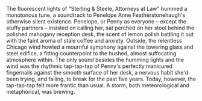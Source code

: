The fluorescent lights of "Sterling & Steele, Attorneys at Law" hummed a monotonous tune, a soundtrack to Penelope Anne Featherstonehaugh's otherwise silent existence.  Penelope, or Penny as everyone – except the stuffy partners – insisted on calling her, sat perched on her stool behind the polished mahogany reception desk, the scent of lemon polish battling it out with the faint aroma of stale coffee and anxiety.  Outside, the relentless Chicago wind howled a mournful symphony against the towering glass and steel edifice, a fitting counterpoint to the hushed, almost suffocating atmosphere within.  The only sound besides the humming lights and the wind was the rhythmic tap-tap-tap of Penny's perfectly manicured fingernails against the smooth surface of her desk, a nervous habit she'd been trying, and failing, to break for the past five years.  Today, however, the tap-tap-tap felt more frantic than usual.  A storm, both meteorological and metaphorical, was brewing.
